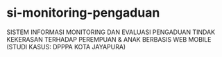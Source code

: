 # si-monitoring-pengaduan
SISTEM INFORMASI MONITORING DAN EVALUASI PENGADUAN  TINDAK KEKERASAN TERHADAP PEREMPUAN &amp; ANAK  BERBASIS WEB MOBILE  (STUDI KASUS: DPPPA KOTA JAYAPURA)
